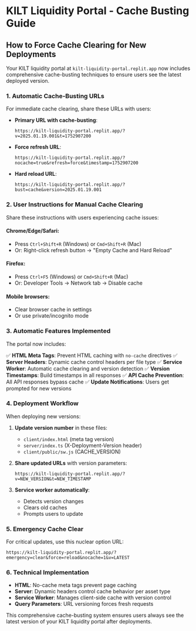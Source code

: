 # KILT Liquidity Portal - Cache Busting Guide

## How to Force Cache Clearing for New Deployments

Your KILT liquidity portal at `kilt-liquidity-portal.replit.app` now includes comprehensive cache-busting techniques to ensure users see the latest deployed version.

### 1. **Automatic Cache-Busting URLs**

For immediate cache clearing, share these URLs with users:

- **Primary URL with cache-busting**: 
  ```
  https://kilt-liquidity-portal.replit.app/?v=2025.01.19.001&t=1752907200
  ```

- **Force refresh URL**:
  ```
  https://kilt-liquidity-portal.replit.app/?nocache=true&refresh=force&timestamp=1752907200
  ```

- **Hard reload URL**:
  ```
  https://kilt-liquidity-portal.replit.app/?bust=cache&version=2025.01.19.001
  ```

### 2. **User Instructions for Manual Cache Clearing**

Share these instructions with users experiencing cache issues:

#### **Chrome/Edge/Safari:**
- Press `Ctrl+Shift+R` (Windows) or `Cmd+Shift+R` (Mac)
- Or: Right-click refresh button → "Empty Cache and Hard Reload"

#### **Firefox:**
- Press `Ctrl+F5` (Windows) or `Cmd+Shift+R` (Mac)
- Or: Developer Tools → Network tab → Disable cache

#### **Mobile browsers:**
- Clear browser cache in settings
- Or use private/incognito mode

### 3. **Automatic Features Implemented**

The portal now includes:

✅ **HTML Meta Tags**: Prevent HTML caching with `no-cache` directives
✅ **Server Headers**: Dynamic cache control headers per file type
✅ **Service Worker**: Automatic cache clearing and version detection
✅ **Version Timestamps**: Build timestamps in all responses
✅ **API Cache Prevention**: All API responses bypass cache
✅ **Update Notifications**: Users get prompted for new versions

### 4. **Deployment Workflow**

When deploying new versions:

1. **Update version number** in these files:
   - `client/index.html` (meta tag version)
   - `server/index.ts` (X-Deployment-Version header)
   - `client/public/sw.js` (CACHE_VERSION)

2. **Share updated URLs** with version parameters:
   ```
   https://kilt-liquidity-portal.replit.app/?v=NEW_VERSION&t=NEW_TIMESTAMP
   ```

3. **Service worker automatically**:
   - Detects version changes
   - Clears old caches
   - Prompts users to update

### 5. **Emergency Cache Clear**

For critical updates, use this nuclear option URL:
```
https://kilt-liquidity-portal.replit.app/?emergency=clear&force=reload&nocache=1&v=LATEST
```

### 6. **Technical Implementation**

- **HTML**: No-cache meta tags prevent page caching
- **Server**: Dynamic headers control cache behavior per asset type
- **Service Worker**: Manages client-side cache with version control
- **Query Parameters**: URL versioning forces fresh requests

This comprehensive cache-busting system ensures users always see the latest version of your KILT liquidity portal after deployments.